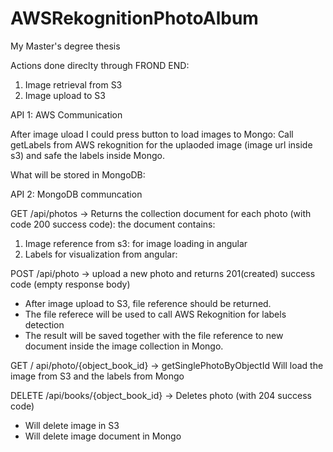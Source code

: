 # AWSRekognitionPhotoAlbum

My Master's degree thesis

Actions done direclty through FROND END:

1. Image retrieval from S3
2. Image upload to S3

API 1: AWS Communication

After image uload I could press button to load images to Mongo:
Call getLabels from AWS rekognition for the uplaoded image (image url inside s3) and safe the labels inside Mongo.

What will be stored in MongoDB:

API 2: MongoDB communcation

GET /api/photos -> Returns the collection document for each photo (with code 200 success code):
the document contains:

1. Image reference from s3: for image loading in angular
2. Labels for visualization from angular:

POST /api/photo -> upload a new photo and returns 201(created) success code (empty response body)

- After image upload to S3, file reference should be returned.
- The file referece will be used to call AWS Rekognition for labels detection
- The result will be saved together with the file reference to new document inside the image collection in Mongo.

GET / api/photo/{object_book_id} -> getSinglePhotoByObjectId
Will load the image from S3 and the labels from Mongo

DELETE /api/books/{object_book_id} -> Deletes photo (with 204 success code)

- Will delete image in S3
- Will delete image document in Mongo
